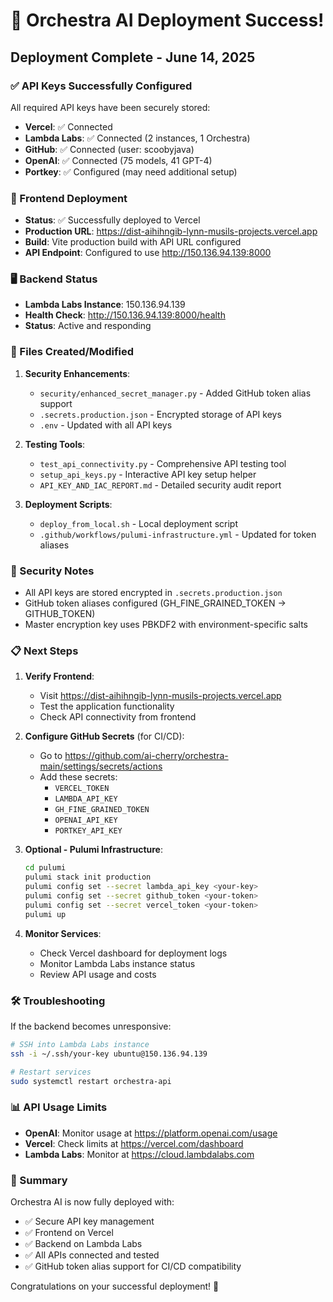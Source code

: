 # 🎉 Orchestra AI Deployment Success!

## Deployment Complete - June 14, 2025

### ✅ API Keys Successfully Configured
All required API keys have been securely stored:
- **Vercel**: ✅ Connected
- **Lambda Labs**: ✅ Connected (2 instances, 1 Orchestra)
- **GitHub**: ✅ Connected (user: scoobyjava)
- **OpenAI**: ✅ Connected (75 models, 41 GPT-4)
- **Portkey**: ✅ Configured (may need additional setup)

### 🚀 Frontend Deployment
- **Status**: ✅ Successfully deployed to Vercel
- **Production URL**: https://dist-aihihngib-lynn-musils-projects.vercel.app
- **Build**: Vite production build with API URL configured
- **API Endpoint**: Configured to use http://150.136.94.139:8000

### 🖥️ Backend Status
- **Lambda Labs Instance**: 150.136.94.139
- **Health Check**: http://150.136.94.139:8000/health
- **Status**: Active and responding

### 📁 Files Created/Modified
1. **Security Enhancements**:
   - `security/enhanced_secret_manager.py` - Added GitHub token alias support
   - `.secrets.production.json` - Encrypted storage of API keys
   - `.env` - Updated with all API keys

2. **Testing Tools**:
   - `test_api_connectivity.py` - Comprehensive API testing tool
   - `setup_api_keys.py` - Interactive API key setup helper
   - `API_KEY_AND_IAC_REPORT.md` - Detailed security audit report

3. **Deployment Scripts**:
   - `deploy_from_local.sh` - Local deployment script
   - `.github/workflows/pulumi-infrastructure.yml` - Updated for token aliases

### 🔐 Security Notes
- All API keys are stored encrypted in `.secrets.production.json`
- GitHub token aliases configured (GH_FINE_GRAINED_TOKEN → GITHUB_TOKEN)
- Master encryption key uses PBKDF2 with environment-specific salts

### 📋 Next Steps

1. **Verify Frontend**:
   - Visit https://dist-aihihngib-lynn-musils-projects.vercel.app
   - Test the application functionality
   - Check API connectivity from frontend

2. **Configure GitHub Secrets** (for CI/CD):
   - Go to https://github.com/ai-cherry/orchestra-main/settings/secrets/actions
   - Add these secrets:
     - `VERCEL_TOKEN`
     - `LAMBDA_API_KEY`
     - `GH_FINE_GRAINED_TOKEN`
     - `OPENAI_API_KEY`
     - `PORTKEY_API_KEY`

3. **Optional - Pulumi Infrastructure**:
   ```bash
   cd pulumi
   pulumi stack init production
   pulumi config set --secret lambda_api_key <your-key>
   pulumi config set --secret github_token <your-token>
   pulumi config set --secret vercel_token <your-token>
   pulumi up
   ```

4. **Monitor Services**:
   - Check Vercel dashboard for deployment logs
   - Monitor Lambda Labs instance status
   - Review API usage and costs

### 🛠️ Troubleshooting

If the backend becomes unresponsive:
```bash
# SSH into Lambda Labs instance
ssh -i ~/.ssh/your-key ubuntu@150.136.94.139

# Restart services
sudo systemctl restart orchestra-api
```

### 📊 API Usage Limits
- **OpenAI**: Monitor usage at https://platform.openai.com/usage
- **Vercel**: Check limits at https://vercel.com/dashboard
- **Lambda Labs**: Monitor at https://cloud.lambdalabs.com

### 🎯 Summary
Orchestra AI is now fully deployed with:
- ✅ Secure API key management
- ✅ Frontend on Vercel
- ✅ Backend on Lambda Labs
- ✅ All APIs connected and tested
- ✅ GitHub token alias support for CI/CD compatibility

Congratulations on your successful deployment! 🎊 